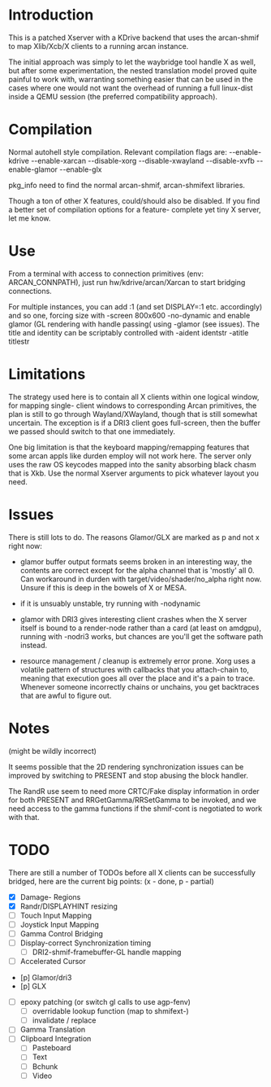 Introduction
====
This is a patched Xserver with a KDrive backend that uses the arcan-shmif to
map Xlib/Xcb/X clients to a running arcan instance.

The initial approach was simply to let the waybridge tool handle X as well,
but after some experimentation, the nested translation model proved quite
painful to work with, warranting something easier that can be used in the
cases where one would not want the overhead of running a full linux-dist
inside a QEMU session (the preferred compatibility approach).

Compilation
====
Normal autohell style compilation. Relevant compilation flags are:
    --enable-kdrive --enable-xarcan --disable-xorg --disable-xwayland
    --disable-xvfb --enable-glamor --enable-glx

pkg\_info need to find the normal arcan-shmif, arcan-shmifext libraries.

Though a ton of other X features, could/should also be disabled.
If you find a better set of compilation options for a feature- complete yet
tiny X server, let me know.

Use
====
From a terminal with access to connection primitives (env: ARCAN\_CONNPATH),
just run hw/kdrive/arcan/Xarcan to start bridging connections.

For multiple instances, you can add :1 (and set DISPLAY=:1 etc. accordingly)
and so one, forcing size with -screen 800x600 -no-dynamic and enable glamor
(GL rendering with handle passing( using -glamor (see issues). The title and
identity can be scriptably controlled with -aident identstr -atitle titlestr

Limitations
====
The strategy used here is to contain all X clients within one logical window,
for mapping single- client windows to corresponding Arcan primitives, the plan
is still to go through Wayland/XWayland, though that is still somewhat
uncertain. The exception is if a DRI3 client goes full-screen, then the buffer
we passed should switch to that one immediately.

One big limitation is that the keyboard mapping/remapping features that some
arcan appls like durden employ will not work here. The server only uses the
raw OS keycodes mapped into the sanity absorbing black chasm that is Xkb. Use
the normal Xserver arguments to pick whatever layout you need.

Issues
====
There is still lots to do. The reasons Glamor/GLX are marked as p and not x
right now:

* glamor buffer output formats seems broken in an interesting way, the
  contents are correct except for the alpha channel that is 'mostly' all 0.
	Can workaround in durden with target/video/shader/no_alpha right now.
	Unsure if this is deep in the bowels of X or MESA.

* if it is unsuably unstable, try running with -nodynamic

* glamor with DRI3 gives interesting client crashes when the X server itself
  is bound to a render-node rather than a card (at least on amdgpu), running
	with -nodri3 works, but chances are you'll get the software path instead.

* resource management / cleanup is extremely error prone. Xorg uses a volatile
  pattern of structures with callbacks that you attach-chain to, meaning that
	execution goes all over the place and it's a pain to trace. Whenever someone
	incorrectly chains or unchains, you get backtraces that are awful to figure
	out.

Notes
====
(might be wildly incorrect)

It seems possible that the 2D rendering synchronization issues can be improved
by switching to PRESENT and stop abusing the block handler.

The RandR use seem to need more CRTC/Fake display information in order for
both PRESENT and RRGetGamma/RRSetGamma to be invoked, and we need access to
the gamma functions if the shmif-cont is negotiated to work with that.

TODO
====
There are still a number of TODOs before all X clients can be successfully
bridged, here are the current big points:
(x - done, p - partial)

- [x] Damage- Regions
- [x] Randr/DISPLAYHINT resizing
- [ ] Touch Input Mapping
- [ ] Joystick Input Mapping
- [ ] Gamma Control Bridging
- [ ] Display-correct Synchronization timing
  - [ ] DRI2-shmif-framebuffer-GL handle mapping
- [ ] Accelerated Cursor
- [p] Glamor/dri3
- [p] GLX
- [ ] epoxy patching (or switch gl calls to use agp-fenv)
    - [ ] overridable lookup function (map to shmifext-)
    - [ ] invalidate / replace
- [ ] Gamma Translation
- [ ] Clipboard Integration
    - [ ] Pasteboard
    - [ ] Text
    - [ ] Bchunk
    - [ ] Video
